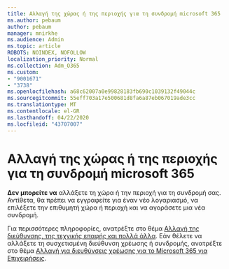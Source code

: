 ```yaml
---
title: Αλλαγή της χώρας ή της περιοχής για τη συνδρομή microsoft 365
ms.author: pebaum
author: pebaum
manager: mnirkhe
ms.audience: Admin
ms.topic: article
ROBOTS: NOINDEX, NOFOLLOW
localization_priority: Normal
ms.collection: Adm_O365
ms.custom:
- "9001671"
- "3738"
ms.openlocfilehash: a68c62007a0e99828183fb690c1039132f49044c
ms.sourcegitcommit: 55eff703a17e500681d8fa6a87eb067019ade3cc
ms.translationtype: MT
ms.contentlocale: el-GR
ms.lasthandoff: 04/22/2020
ms.locfileid: "43707007"
---
```

# <a name="change-the-country-or-region-for-your-microsoft-365-subscription"></a>Αλλαγή της χώρας ή της περιοχής για τη συνδρομή microsoft 365

**Δεν μπορείτε να** αλλάξετε τη χώρα ή την περιοχή για τη συνδρομή σας. Αντίθετα, θα πρέπει να εγγραφείτε για έναν νέο λογαριασμό, να επιλέξετε την επιθυμητή χώρα ή περιοχή και να αγοράσετε μια νέα συνδρομή. 

Για περισσότερες πληροφορίες, ανατρέξτε στο θέμα [Αλλαγή της διεύθυνσης, της τεχνικής επαφής και πολλά άλλα](https://docs.microsoft.com/microsoft-365/admin/manage/change-address-contact-and-more?view=o365-worldwide). Εάν θέλετε να αλλάξετε τη συσχετισμένη διεύθυνση χρέωσης ή συνδρομής, ανατρέξτε στο θέμα [Αλλαγή για διευθύνσεις χρέωσης για το Microsoft 365 για Επιχειρήσεις](https://docs.microsoft.com/microsoft-365/commerce/billing-and-payments/change-your-billing-addresses?view=o365-worldwide). 
